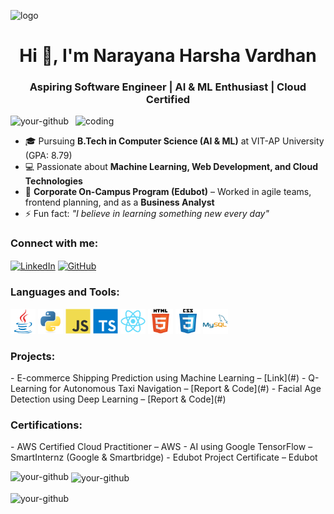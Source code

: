 ![logo](https://github.com/your-username/your-username/blob/main/banner.png)
<h1 align="center">Hi 👋, I'm Narayana Harsha Vardhan</h1>
<h3 align="center">Aspiring Software Engineer | AI & ML Enthusiast | Cloud Certified</h3>

<img align="right" alt="coding" width="400" src="https://user-images.githubusercontent.com/55389276/140866485-8fb1c876-9a8f-4d6a-98dc-08c4981eaf70.gif">

<p align="left"> <img src="https://komarev.com/ghpvc/?username=your-github&label=Profile%20views&color=0e75b6&style=flat" alt="your-github" /> </p>

- 🎓 Pursuing **B.Tech in Computer Science (AI & ML)** at VIT-AP University (GPA: 8.79)  
- 💻 Passionate about **Machine Learning, Web Development, and Cloud Technologies**  
- 🏢 **Corporate On-Campus Program (Edubot)** – Worked in agile teams, frontend planning, and as a **Business Analyst**  
- ⚡ Fun fact: *"I believe in learning something new every day"*  

<h3 align="left">Connect with me:</h3>
<p align="left">
<a href="https://linkedin.com/in/your-linkedin" target="blank"><img align="center" src="https://raw.githubusercontent.com/rahuldkjain/github-profile-readme-generator/master/src/images/icons/Social/linked-in-alt.svg" alt="LinkedIn" height="30" width="40" /></a>
<a href="https://github.com/your-github" target="blank"><img align="center" src="https://raw.githubusercontent.com/rahuldkjain/github-profile-readme-generator/master/src/images/icons/Social/github.svg" alt="GitHub" height="30" width="40" /></a>
</p>

<h3 align="left">Languages and Tools:</h3>
<p align="left"> 
<a href="#"><img src="https://raw.githubusercontent.com/devicons/devicon/master/icons/java/java-original.svg" alt="java" width="40" height="40"/></a>
<a href="#"><img src="https://raw.githubusercontent.com/devicons/devicon/master/icons/python/python-original.svg" alt="python" width="40" height="40"/></a>
<a href="#"><img src="https://raw.githubusercontent.com/devicons/devicon/master/icons/javascript/javascript-original.svg" alt="javascript" width="40" height="40"/></a>
<a href="#"><img src="https://raw.githubusercontent.com/devicons/devicon/master/icons/typescript/typescript-original.svg" alt="typescript" width="40" height="40"/></a>
<a href="#"><img src="https://raw.githubusercontent.com/devicons/devicon/master/icons/react/react-original.svg" alt="react" width="40" height="40"/></a>
<a href="#"><img src="https://raw.githubusercontent.com/devicons/devicon/master/icons/html5/html5-original-wordmark.svg" alt="html5" width="40" height="40"/></a>
<a href="#"><img src="https://raw.githubusercontent.com/devicons/devicon/master/icons/css3/css3-original-wordmark.svg" alt="css3" width="40" height="40"/></a>
<a href="#"><img src="https://raw.githubusercontent.com/devicons/devicon/master/icons/mysql/mysql-original-wordmark.svg" alt="mysql" width="40" height="40"/></a>
</p>

<h3 align="left">Projects:</h3>
- E-commerce Shipping Prediction using Machine Learning – [Link](#)  
- Q-Learning for Autonomous Taxi Navigation – [Report & Code](#)  
- Facial Age Detection using Deep Learning – [Report & Code](#)  

<h3 align="left">Certifications:</h3>
- AWS Certified Cloud Practitioner – AWS  
- AI using Google TensorFlow – SmartInternz (Google & Smartbridge)  
- Edubot Project Certificate – Edubot  

<p><img align="left" src="https://github-readme-stats.vercel.app/api/top-langs?username=your-github&show_icons=true&locale=en&layout=compact" alt="your-github" /></p>
<p>&nbsp;<img align="center" src="https://github-readme-stats.vercel.app/api?username=your-github&show_icons=true&locale=en" alt="your-github" /></p>
<p><img align="center" src="https://github-readme-streak-stats.herokuapp.com/?user=your-github&" alt="your-github" /></p>
